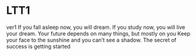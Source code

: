 # LTT1
ver1
If you fall asleep now, you will dream. If you study now, you will live your dream.
Your future depends on many things, but mostly on you
Keep your face to the sunshine and you can’t see a shadow.
The secret of success is getting started
